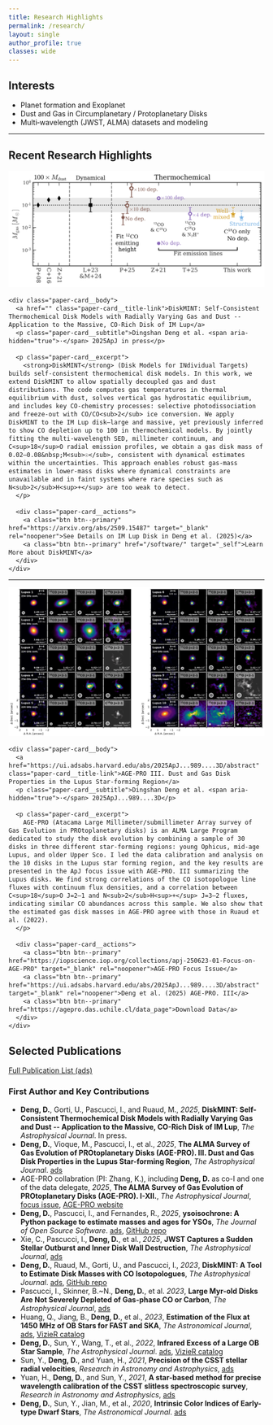 ```yaml
---
title: Research Highlights
permalink: /research/
layout: single
author_profile: true
classes: wide
---
```


## Interests
- Planet formation and Exoplanet
- Dust and Gas in Circumplanetary / Protoplanetary Disks
- Multi‑wavelength (JWST, ALMA) datasets and modeling

---

## Recent Research Highlights

<section class="paper-card">
  <div class="paper-card__inner">
    <div class="paper-card__media">
      <img src="/assets/images/Fig_mgas_in_literature.png" alt="IMLup Mass Comparisons">
    </div>

    <div class="paper-card__body">
      <a href="" class="paper-card__title-link">DiskMINT: Self-Consistent Thermochemical Disk Models with Radially Varying Gas and Dust -- Application to the Massive, CO-Rich Disk of IM Lup</a>
      <p class="paper-card__subtitle">Dingshan Deng et al. <span aria-hidden="true">·</span> 2025ApJ in press</p>

      <p class="paper-card__excerpt">
        <strong>DiskMINT</strong> (Disk Models for INdividual Targets) builds self-consistent thermochemical disk models. In this work, we extend DiskMINT to allow spatially decoupled gas and dust distributions. The code computes gas temperatures in thermal equilibrium with dust, solves vertical gas hydrostatic equilibrium, and includes key CO-chemistry processes: selective photodissociation and freeze-out with CO/CO<sub>2</sub> ice conversion. We apply DiskMINT to the IM Lup disk—large and massive, yet previously inferred to show CO depletion up to 100 in thermochemical models. By jointly fitting the multi-wavelength SED, millimeter continuum, and C<sup>18</sup>O radial emission profiles, we obtain a gas disk mass of 0.02–0.08&nbsp;M<sub>☉</sub>, consistent with dynamical estimates within the uncertainties. This approach enables robust gas-mass estimates in lower-mass disks where dynamical constraints are unavailable and in faint systems where rare species such as N<sub>2</sub>H<sup>+</sup> are too weak to detect.
      </p>

      <div class="paper-card__actions">
        <a class="btn btn--primary" href="https://arxiv.org/abs/2509.15487" target="_blank" rel="noopener">See Details on IM Lup Disk in Deng et al. (2025)</a>
        <a class="btn btn--primary" href="/software/" target="_self">Learn More about DiskMINT</a>
      </div>
    </div>
  </div>
</section>

---

<section class="paper-card">
  <div class="paper-card__inner">
    <div class="paper-card__media">
      <img src="/assets/images/AGE-PRO III.jpg" alt="AGE‑PRO III mosaic">
    </div>

    <div class="paper-card__body">
      <a href="https://ui.adsabs.harvard.edu/abs/2025ApJ...989....3D/abstract" class="paper-card__title-link">AGE‑PRO III. Dust and Gas Disk Properties in the Lupus Star‑forming Region</a>
      <p class="paper-card__subtitle">Dingshan Deng et al. <span aria-hidden="true">·</span> 2025ApJ...989....3D</p>

      <p class="paper-card__excerpt">
        AGE-PRO (Atacama Large Millimeter/submillimeter Array survey of Gas Evolution in PROtoplanetary disks) is an ALMA Large Program dedicated to study the disk evolution by combining a sample of 30 disks in three different star-forming regions: young Ophicus, mid-age Lupus, and older Upper Sco. I led the data calibration and analysis on the 10 disks in the Lupus star forming region, and the key results are presented in the ApJ focus issue with AGE-PRO. III summarizing the Lupus disks. We find strong correlations of the CO isotopologue line fluxes with continuum flux densities, and a correlation between C<sup>18</sup>O J=2–1 and N<sub>2</sub>H<sup>+</sup> J=3–2 fluxes, indicating similar CO abundances across this sample. We also show that the estimated gas disk masses in AGE-PRO agree with those in Ruaud et al. (2022).
      </p>

      <div class="paper-card__actions">
        <a class="btn btn--primary" href="https://iopscience.iop.org/collections/apj-250623-01-Focus-on-AGE-PRO" target="_blank" rel="noopener">AGE-PRO Focus Issue</a>
        <a class="btn btn--primary" href="https://ui.adsabs.harvard.edu/abs/2025ApJ...989....3D/abstract" target="_blank" rel="noopener">Deng et al. (2025) AGE-PRO. III</a>
        <a class="btn btn--primary" href="https://agepro.das.uchile.cl/data_page">Download Data</a>
      </div>
    </div>
  </div>
</section>

## Selected Publications

<div class="button-row">
  <a class="btn btn--primary btn--large" href="https://ui.adsabs.harvard.edu/search/q=orcid%3A0000-0003-0777-7392&sort=date+desc" target="_blank" rel="noopener">Full Publication List (ads)</a>
</div>

### First Author and Key Contributions

- **Deng, D.**, Gorti, U., Pascucci, I., and Ruaud, M., *2025*, **DiskMINT: Self-Consistent Thermochemical Disk Models with Radially Varying Gas and Dust -- Application to the Massive, CO-Rich Disk of IM Lup**, *The Astrophysical Journal*. In press.
- **Deng, D.**, Vioque, M., Pascucci, I., et al., *2025*, **The ALMA Survey of Gas Evolution of PROtoplanetary Disks (AGE-PRO). III. Dust and Gas Disk Properties in the Lupus Star-forming Region**, *The Astrophysical Journal*. [ads](https://ui.adsabs.harvard.edu/abs/2025ApJ...989....3D/abstract)
- AGE-PRO collabration (PI: Zhang, K.), including **Deng, D.** as co-I and one of the data delegate, *2025*, **The ALMA Survey of Gas Evolution of PROtoplanetary Disks (AGE-PRO). I-XII.**, *The Astrophysical Journal*, [focus issue](https://iopscience.iop.org/collections/apj-250623-01-Focus-on-AGE-PRO), [AGE-PRO website](https://agepro.das.uchile.cl)
- **Deng, D.**, Pascucci, I., and Fernandes, R., *2025*, **ysoisochrone: A Python package to estimate masses and ages for YSOs**, *The Journal of Open Source Software*. [ads](https://ui.adsabs.harvard.edu/abs/2025JOSS...10.7493D/abstract), [GitHub repo](https://github.com/DingshanDeng/ysoisochrone)
- Xie, C., Pascucci, I., **Deng, D.**, et al., *2025*, **JWST Captures a Sudden Stellar Outburst and Inner Disk Wall Destruction**, *The Astrophysical Journal*, [ads](https://ui.adsabs.harvard.edu/abs/2025ApJ...978...34X/abstract)
- **Deng, D.**, Ruaud, M., Gorti, U., and Pascucci, I., *2023*, **DiskMINT: A Tool to Estimate Disk Masses with CO Isotopologues**, *The Astrophysical Journal*. [ads](https://ui.adsabs.harvard.edu/abs/2023ApJ...954..165D/abstract), [GitHub repo](https://github.com/DingshanDeng/DiskMINT)
- Pascucci, I., Skinner, B.~N., **Deng, D.**, et al. *2023*, **Large Myr-old Disks Are Not Severely Depleted of Gas-phase CO or Carbon**, *The Astrophysical Journal*, [ads](https://ui.adsabs.harvard.edu/abs/2023ApJ...953..183P/abstract)
- Huang, Q., Jiang, B., **Deng, D.**, et al., *2023*, **Estimation of the Flux at 1450 MHz of OB Stars for FAST and SKA**, *The Astronomical Journal*, [ads](https://ui.adsabs.harvard.edu/abs/2023AJ....166...23H/abstract), [VizieR catalog](https://vizier.cds.unistra.fr/viz-bin/VizieR-2)
- **Deng, D.**, Sun, Y., Wang, T., et al., *2022*, **Infrared Excess of a Large OB Star Sample**, *The Astrophysical Journal*. [ads](https://ui.adsabs.harvard.edu/abs/2022ApJ...935..175D/abstract), [VizieR catalog](https://vizier.cds.unistra.fr/viz-bin/VizieR-2)
- Sun, Y., **Deng, D.**, and Yuan, H., *2021*, **Precision of the CSST stellar radial velocities**, *Research in Astronomy and Astrophysics*, [ads](https://ui.adsabs.harvard.edu/abs/2021RAA....21...92S/abstract)
- Yuan, H., **Deng, D.**, and Sun, Y., *2021*, **A star-based method for precise wavelength calibration of the CSST slitless spectroscopic survey**, *Research in Astronomy and Astrophysics*, [ads](https://ui.adsabs.harvard.edu/abs/2021RAA....21...74Y/abstract)
- **Deng, D.**, Sun, Y., Jian, M., et al., *2020*, **Intrinsic Color Indices of Early-type Dwarf Stars**, *The Astronomical Journal*. [ads](https://ui.adsabs.harvard.edu/abs/2020AJ....159..208D/abstract)
